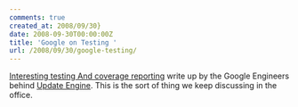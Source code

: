 ```yaml
---
comments: true
created_at: 2008/09/30}
date: 2008-09-30T00:00:00Z
title: 'Google on Testing '
url: /2008/09/30/google-testing/
---
```


[Interesting testing And coverage reporting](http://code.google.com/p/update-engine/wiki/TestingAndCoverage) write up by the Google Engineers behind [Update Engine](http://code.google.com/p/update-engine). This is the sort of thing we keep discussing in the office.
